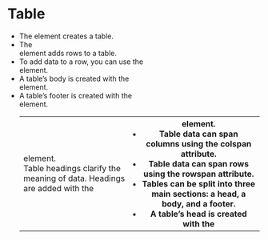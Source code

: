 # Table
- The <table> element creates a table.
- The <tr> element adds rows to a table.
- To add data to a row, you can use the <td> element.
- Table headings clarify the meaning of data. Headings are added with the <th> element.
- Table data can span columns using the colspan attribute.
- Table data can span rows using the rowspan attribute.
- Tables can be split into three main sections: a head, a body, and a footer.
- A table’s head is created with the <thead> element.
- A table’s body is created with the <tbody> element.
- A table’s footer is created with the <tfoot> element.
